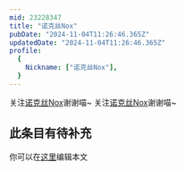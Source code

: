 ```yaml
---
mid: 23228347
title: "诺克丝Nox"
pubDate: "2024-11-04T11:26:46.365Z"
updatedDate: "2024-11-04T11:26:46.365Z"
profile:
  {
    Nickname: ["诺克丝Nox"],
  }
---
```


关注[诺克丝Nox](https://space.bilibili.com/23228347)谢谢喵~ 关注[诺克丝Nox](https://space.bilibili.com/23228347)谢谢喵~

## 此条目有待补充
你可以在[这里](https://github.com/Yuhanawa/VTuber.ICU/edit/master/src/content/v/诺克丝Nox/index.md)编辑本文

